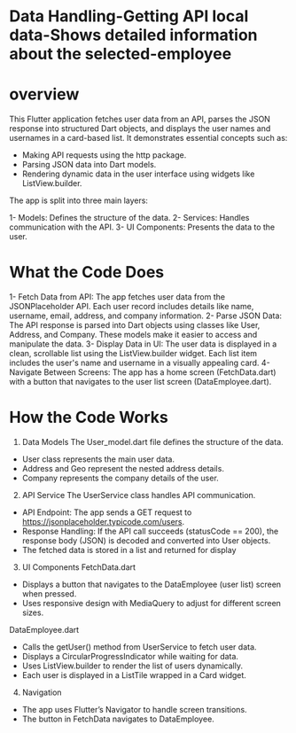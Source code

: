# Data Handling-Getting API local data-Shows detailed information about the selected-employee
# overview
This Flutter application fetches user data from an API, parses the JSON response into structured Dart objects, and displays the user names and usernames in a card-based list. It demonstrates essential concepts such as: 
- Making API requests using the http package.
- Parsing JSON data into Dart models.
- Rendering dynamic data in the user interface using widgets like ListView.builder.
  
The app is split into three main layers:

1- Models: Defines the structure of the data.
2- Services: Handles communication with the API.
3- UI Components: Presents the data to the user.

# What the Code Does
1- Fetch Data from API:
   The app fetches user data from the JSONPlaceholder API. Each user record includes details like name, username, email, address, and company information.
2- Parse JSON Data:
   The API response is parsed into Dart objects using classes like User, Address, and Company. These models make it easier to access and manipulate the data.
3- Display Data in UI:
  The user data is displayed in a clean, scrollable list using the ListView.builder widget. Each list item includes the user's name and username in a visually appealing card.
4- Navigate Between Screens:
   The app has a home screen (FetchData.dart) with a button that navigates to the user list screen (DataEmployee.dart).

# How the Code Works
1. Data Models
The User_model.dart file defines the structure of the data.
- User class represents the main user data.
- Address and Geo represent the nested address details.
- Company represents the company details of the user.
  
2. API Service
The UserService class handles API communication.

- API Endpoint: The app sends a GET request to https://jsonplaceholder.typicode.com/users.
- Response Handling: If the API call succeeds (statusCode == 200), the response body (JSON) is decoded and converted into User objects.
- The fetched data is stored in a list and returned for display
  
3. UI Components
FetchData.dart

- Displays a button that navigates to the DataEmployee (user list) screen when pressed.
- Uses responsive design with MediaQuery to adjust for different screen sizes.
  
DataEmployee.dart
- Calls the getUser() method from UserService to fetch user data.
- Displays a CircularProgressIndicator while waiting for data.
- Uses ListView.builder to render the list of users dynamically.
- Each user is displayed in a ListTile wrapped in a Card widget.

4. Navigation
- The app uses Flutter’s Navigator to handle screen transitions.
- The button in FetchData navigates to DataEmployee.
